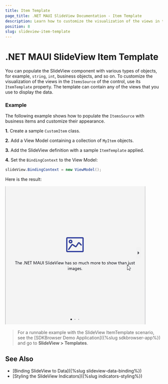 ```yaml
---
title: Item Template
page_title: .NET MAUI SlideView Documentation - Item Template
description: Learn how to customize the visualization of the views in the ItemsSource of the control by using the ItemTemplate property.
position: 8
slug: slideview-item-template
---
```


# .NET MAUI SlideView Item Template

You can populate the SlideView component with various types of objects, for example, `string`, `int`, business objects, and so on. To customize the visualization of the views in the `ItemsSource` of the control, use its `ItemTemplate` property. The template can contain any of the views that you use to display the data.

### Example

The following example shows how to populate the `ItemsSource` with business items and customize their appearance.

**1.** Create a sample `CustomItem` class. 

<snippet id='slideview-itemtemplate-datamodel' />

**2.** Add a View Model containing a collection of `MyItem` objects.

<snippet id='slideview-itemtemplate-viewmodel' />

**3.** Add the SlideView definition with a sample `ItemTemplate` applied.

<snippet id='slideview-item-template-xaml' />

**4.** Set the `BindingContext` to the View Model:

```C#
slideView.BindingContext = new ViewModel();
```

Here is the result:

![.NET MAUI SlideView with ItemTemplate applied](images/slideview-item-template.gif)

> For a runnable example with the SlideView ItemTemplate scenario, see the [SDKBrowser Demo Application]({%slug sdkbrowser-app%}) and go to **SlideView > Templates**.

## See Also

- [Binding SlideView to Data]({%slug slideview-data-binding%})
- [Styling the SlideView Indicators]({%slug indicators-styling%})